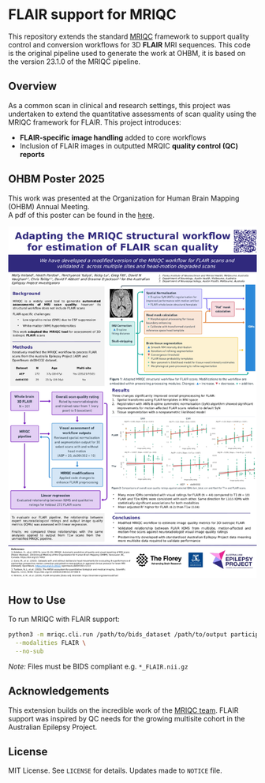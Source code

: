 # FLAIR support for MRIQC

This repository extends the standard [MRIQC](https://github.com/poldracklab/mriqc) framework to support quality control and conversion workflows for 3D **FLAIR** MRI sequences. This code is the original pipeline used to generate the work at OHBM, it is based on the version 23.1.0 of the MRIQC pipeline.

## Overview

As a common scan in clinical and research settings, this project was undertaken to extend the quantitative assessments of scan quality using the MRIQC framework for FLAIR. This project introduces:

- **FLAIR-specific image handling** added to core workflows
- Inclusion of FLAIR images in outputted MRQIC **quality control (QC) reports**

## OHBM Poster 2025

This work was presented at the Organization for Human Brain Mapping (OHBM) Annual Meeting.  
A pdf of this poster can be found in the [here](docs/mriqc-flair/OHBM_eposter_mriqcflair.pdf).

![Poster preview](docs/mriqc-flair/OHBM_eposter_mriqcflair.png)

## How to Use

To run MRIQC with FLAIR support:

```bash
python3 -m mriqc.cli.run /path/to/bids_dataset /path/to/output participant \
  --modalities FLAIR \
  --no-sub
```

*Note:* Files must be BIDS compliant e.g. `*_FLAIR.nii.gz`


## Acknowledgements

This extension builds on the incredible work of the [MRIQC team](https://mriqc.readthedocs.io). FLAIR support was inspired by QC needs for the growing multisite cohort in the Australian Epilepsy Project.

## License

MIT License. See `LICENSE` for details. Updates made to `NOTICE` file.
